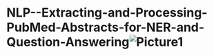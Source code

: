 # NLP--Extracting-and-Processing-PubMed-Abstracts-for-NER-and-Question-Answering![Picture1](https://github.com/user-attachments/assets/0b77f035-338a-4937-bf51-ac8ee470c8bb)
